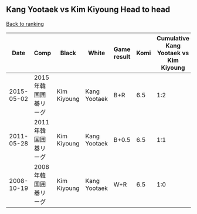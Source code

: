 ## Kang Yootaek vs Kim Kiyoung Head to head

[Back to ranking](../../index.md)




| **Date** | **Comp** | **Black** | **White** | **Game result** | **Komi** | **Cumulative Kang Yootaek vs Kim Kiyoung** | **Kang Yootaek streak** | **Kim Kiyoung streak** | 
| --- | --- | --- | --- | --- | --- | --- | --- | --- |
| 2015-05-02 | 2015年韓国囲碁リーグ | Kim Kiyoung | Kang Yootaek | B+R | 6.5 | 1:2 | 0 | 2 | 
| 2011-05-28 | 2011年韓国囲碁リーグ | Kim Kiyoung | Kang Yootaek | B+0.5 | 6.5 | 1:1 | 0 | 1 | 
| 2008-10-19 | 2008年韓国囲碁リーグ | Kim Kiyoung | Kang Yootaek | W+R | 6.5 | 1:0 | 1 | 0 |




